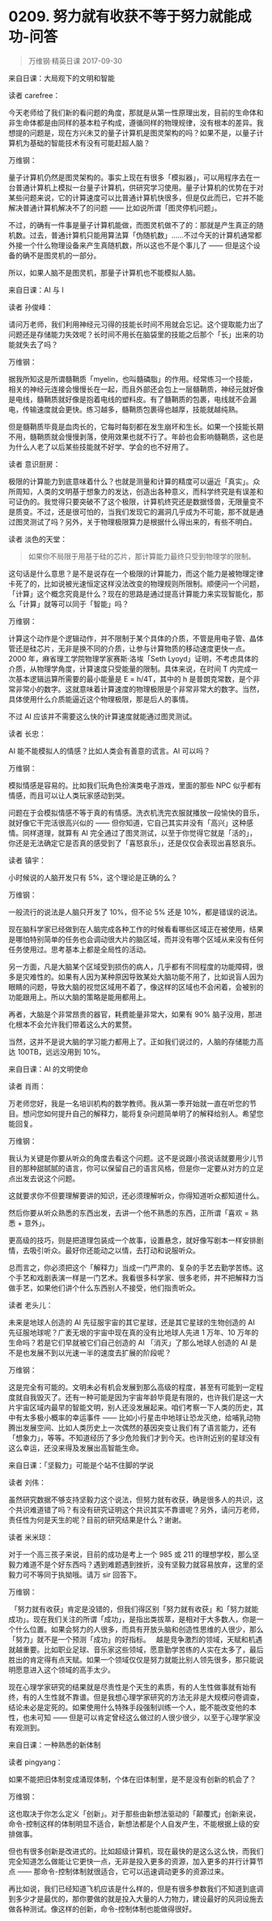 # 0209. 努力就有收获不等于努力就能成功-问答
> 万维钢·精英日课
2017-09-30

来自日课：大局观下的文明和智能

读者 carefree：

今天老师给了我们新的看问题的角度，那就是从第一性原理出发，目前的生命体和非生命体都是由同样的基本粒子构成，遵循同样的物理规律，没有根本的差异。我想提的问题是，现在方兴未艾的量子计算机是图灵架构的吗？如果不是，以量子计算机为基础的智能技术有没有可能赶超人脑？

万维钢：

量子计算机仍然是图灵架构的。事实上现在有很多「模拟器」，可以用程序去在一台普通计算机上模拟一台量子计算机，供研究学习使用。量子计算机的优势在于对某些问题来说，它的计算速度可以比普通计算机快很多，但是仅此而已，它并不能解决普通计算机解决不了的问题 —— 比如说所谓「图灵停机问题」。

不过，的确有一件事是量子计算机能做，而图灵机做不了的：那就是产生真正的随机数。过去，普通计算机只能用算法算「伪随机数」……不过今天的计算机通常都外接一个什么物理设备来产生真随机数，所以这也不是个事儿了 —— 但是这个设备的确不是图灵机的一部分。

所以，如果人脑不是图灵机，那量子计算机也不能模拟人脑。

来自日课：AI 与 I

读者 孙俊峰：

请问万老师，我们利用神经元习得的技能长时间不用就会忘记。这个提取能力出了问题还是存储能力失效呢？长时间不用长在脑袋里的技能之后那个「长」出来的功能就失去了吗？

万维钢：

据我所知这是所谓髓鞘质「myelin，也叫髓磷脂」的作用。经常练习一个技能，相关的神经元连接会慢慢长在一起，而且外部还会包上一层髓鞘质，神经元就好像是电线，髓鞘质就好像是抱着电线的塑料皮。有了髓鞘质的包裹，电线就不会漏电，传输速度就会更快。练习越多，髓鞘质包裹得也越厚，技能就越纯熟。

但是髓鞘质毕竟是血肉长的，它每时每刻都在发生崩坏和生长。如果一个技能长期不用，髓鞘质就会慢慢剥落，使用效果也就不行了。年龄也会影响髓鞘质，这也是为什么人老了以后某些技能就不好学、学会的也不好用了。

读者 意识厨房：

极限的计算能力到底意味着什么？也就是测量和计算的精度可以逼近「真实」。众所周知，人类的文明基于想象力的发达，创造出各种意义，而科学终究是有误差和可证伪的。我觉得只要突破不了这个极限，计算机终究还是数据怪兽，无限量变不是质变。不过，还是很可怕的，当我们发现它的漏洞几乎成为不可能，那不就是通过图灵测试了吗？另外，关于物理极限算力是根据什么得出来的，有些不明白。

读者 淡色的天堂：

> 如果你不局限于用基于硅的芯片，那计算能力最终只受到物理学的限制。

这句话是什么意思？是不是说存在一个极限的计算能力，而这个能力是被物理定律卡死了的，比如说被光速恒定这样没法改变的物理规则所限制。顺便问一个问题，「计算」这个概念究竟是什么？现在的思路是通过提高计算能力来实现智能化，那么「计算」就等可以同于「智能」吗？

万维钢：

计算这个动作是个逻辑动作，并不限制于某个具体的介质，不管是用电子管、晶体管还是硅芯片，无非是换不同的介质，让参与计算物质的移动速度更快一点。2000 年，麻省理工学院物理学家赛斯·洛埃「Seth Lyoyd」证明，不考虑具体的介质，从物理学角度，计算速度只受能量的限制。具体来说，在时间 T 内完成一次基本逻辑运算所需要的最小能量是 E = h/4T，其中的 h 是普朗克常数，是个非常非常小的数字。这就意味着计算速度的物理极限是个非常非常大的数字。当然，具体使用什么介质能逼近这个物理极限，那是后人的事情。

不过 AI 应该并不需要这么快的计算速度就能通过图灵测试。

读者 长忠：

AI 能不能模拟人的情感？比如人类会有善意的谎言。AI 可以吗？

万维钢：

模拟情感是容易的。比如我们玩角色扮演类电子游戏，里面的那些 NPC 似乎都有情感，而且可以让人类玩家感动到哭。

问题在于会模拟情感不等于真的有情感。洗衣机洗完衣服就播放一段愉快的音乐，就好像它干完活很高兴似的 —— 但你知道，它自己其实并没有「高兴」这种感情。同样道理，就算有 AI 完全通过了图灵测试，以至于你觉得它就是「活的」，你还是无法确定它是否真的感受到了「喜怒哀乐」，还是仅仅会表现出喜怒哀乐。

读者 镇宇：

小时候说的人脑开发只有 5%，这个理论是正确的么？

万维钢：

一般流行的说法是人脑只开发了 10%，但不论 5% 还是 10%，都是错误的说法。

现在脑科学家已经做到在人脑完成各种工作的时候看看哪些区域正在被使用，结果是哪怕特别简单的任务也会调动很大片的脑区域，而并没有哪个区域从来没有任何任务使用过。思考基本上都是全局性的活动。

另一方面，凡是大脑某个区域受到损伤的病人，几乎都有不同程度的功能障碍，很多是灾难性的。如果有人因为某种原因导致某处大脑功能不用了，比如说盲人因为眼睛的问题，导致大脑的视觉区域用不着了，像这样的区域也不会闲着，会被别的功能跟用上。所以大脑的策略是能用都用上。

再者，大脑是个非常昂贵的器官，耗费能量非常大，如果有 90% 脑子没用，那进化根本不会允许我们带着这么大的累赘。

当然，这并不是说大脑的学习能力都用上了。正如我们说过的，人脑的存储能力高达 100TB，远远没用到 10%。

来自日课：AI 的文明使命

读者 肖雨：

万老师您好，我是一名培训机构的数学教师。我从第一季开始就一直在听您的节目。想问您如何提升自己的解释力，能将复杂问题简单明了的解释给别人。希望您能回复。

万维钢：

我认为关键是你要从听众的角度去看这个问题。这不是说跟小孩说话就要用少儿节目的那种甜腻腻的语言，你可以保留自己的语言风格，但是你一定要从对方的立足点出发去说这个问题。

这就要求你不但要理解要讲的知识，还必须理解听众，你得知道听众都知道什么。

然后你要从听众熟悉的东西出发，去讲一个他不熟悉的东西，正所谓「喜欢 = 熟悉 + 意外」。

更高级的技巧，则是把道理包装成一个故事，设置悬念，就好像写剧本一样安排剧情，去吸引听众。最好你还能动之以情，去打动和说服听众。

总而言之，你必须把这个「解释力」当成一门严肃的、复杂的手艺去勤学苦练。这个手艺和戏剧表演一样是一门艺术。我看很多科学家、很多老师，并不把解释力当做手艺，如果他们讲个什么东西别人不接受，他们指责听众。

读者 老头儿：

未来是地球人创造的 AI 先征服宇宙的其它星球，还是其它星球的生物创造的 AI 先征服地球呢？广袤无垠的宇宙中现在真的没有比地球人先进 1 万年、10 万年的生命吗？若是它们早就被它们自己创造的 AI 「消灭」了那么地球人创造的 AI 是不是也发展不到以光速一半的速度去扩展的阶段呢？

万维钢：

这是完全有可能的。文明未必有机会发展到那么高级的程度，甚至有可能到一定程度就自我毁灭了。还有一种可能是因为宇宙年龄毕竟是有限的，也许我们是这一大片宇宙区域内最早的智能文明，别人还没发展起来。咱们考察一下人类的历史，其中有太多极小概率的幸运事件 —— 比如小行星击中地球让恐龙灭绝，给哺乳动物腾出发展空间、比如人类历史上一次偶然的基因突变让我们有了语言能力，还有「想象力」，等等。不知道经历了多少危险我们才到今天。也许附近别的星球没有这么幸运，还没来得及发展出高智能生命。

来自日课：「坚毅力」可能是个站不住脚的学说

读者 刘伟：

虽然研究数据不够支持坚毅力这个说法，但努力就有收获，确是很多人的共识，这个共识难道错了吗？有没有研究证明这个共识其实不靠谱呢？另外，请问万老师，责任性为何是天生的呢？目前的研究结果是什么？谢谢。

读者 米米琼：

对于一个高三孩子来说，目前的成功是考上一个 985 或 211 的理想学校，那么坚毅力难道不是个好东西吗？遇到难题遇到挫折，没有坚毅力就容易放弃，这里的坚毅力可不等同于执拗哦。请万 sir 回答下。

万维钢：

 「努力就有收获」肯定是没错的，但我们得区别「努力就有收获」和「努力就能成功」。现在我们关注的所谓「成功」，是指出类拔萃，是相对于大多数人，你是一个什么位置。如果会努力的人很多，而具有开放头脑和创造性思维的人很少，那么「努力」就不是一个预测「成功」的好指标。
 
越是竞争激烈的领域，天赋和机遇就越重要。比如职业足球、音乐家这些领域，愿意勤学苦练的人实在太多了，最后胜出的肯定得有点天赋。如果一个领域仅仅是努力就能比别人领先很多，那只能说明愿意进入这个领域的高手太少。

现在心理学家研究的结果就是尽责性是个天生的素质，有的人生性做事就有始有终，有的人生性就不靠谱。但是我想心理学家研究的方法无非是大规模问卷调查，结论未必是定死的。如果使用什么特殊手段强制训练一个人，能不能改变他的本性，也未可知 —— 但是可以肯定曾经这么做过的人很少很少，以至于心理学家没有观测到。

来自日课：一种熟悉的新体制

读者 pingyang：

如果不能把旧体制变成涌现体制，个体在旧体制里，是不是没有创新的机会了？

万维钢：

这也取决于你怎么定义「创新」。对于那些由新想法驱动的「颠覆式」创新来说，命令-控制这样的体制明显不适合，新想法都是个人自发产生，不能根据上级的安排做事。

但也有很多创新是改进式的。比如超级计算机，现在最快的是这么这么快，而我们完全知道怎么做能让它更快一点，无非是投入更多的资源，加入更多的并行计算节点 —— 那命令-控制体制就很适合，它可以迅速调动更多的资源过来。

再比如说，我们已经知道飞机应该是什么样的，但是有很多参数我们不知道到底调到多少才是最优的，那你要做的就是投入大量的人力物力，建设最好的风洞设施去做各种测试。像这样的创新，命令-控制体制也能做得很好。





